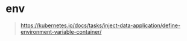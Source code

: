 # env

> https://kubernetes.io/docs/tasks/inject-data-application/define-environment-variable-container/